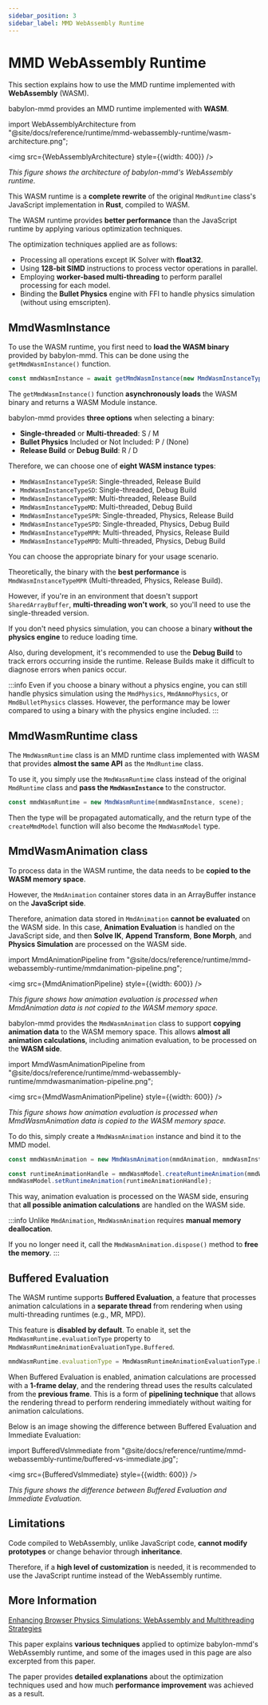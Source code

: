 ```yaml
---
sidebar_position: 3
sidebar_label: MMD WebAssembly Runtime
---
```


# MMD WebAssembly Runtime

This section explains how to use the MMD runtime implemented with **WebAssembly** (WASM).

babylon-mmd provides an MMD runtime implemented with **WASM**.

<!-- ![WebAssembly Architecture](./wasm-architecture.png) -->

import WebAssemblyArchitecture from "@site/docs/reference/runtime/mmd-webassembly-runtime/wasm-architecture.png";

<img src={WebAssemblyArchitecture} style={{width: 400}} />

*This figure shows the architecture of babylon-mmd's WebAssembly runtime.*

This WASM runtime is a **complete rewrite** of the original `MmdRuntime` class's JavaScript implementation in **Rust**, compiled to WASM.

The WASM runtime provides **better performance** than the JavaScript runtime by applying various optimization techniques.

The optimization techniques applied are as follows:

- Processing all operations except IK Solver with **float32**.
- Using **128-bit SIMD** instructions to process vector operations in parallel.
- Employing **worker-based multi-threading** to perform parallel processing for each model.
- Binding the **Bullet Physics** engine with FFI to handle physics simulation (without using emscripten).

## MmdWasmInstance

To use the WASM runtime, you first need to **load the WASM binary** provided by babylon-mmd. This can be done using the `getMmdWasmInstance()` function.

```typescript
const mmdWasmInstance = await getMmdWasmInstance(new MmdWasmInstanceTypeSPR());
```

The `getMmdWasmInstance()` function **asynchronously loads** the WASM binary and returns a WASM Module instance.

babylon-mmd provides **three options** when selecting a binary:

- **Single-threaded** or **Multi-threaded**: S / M
- **Bullet Physics** Included or Not Included: P / (None)
- **Release Build** or **Debug Build**: R / D

Therefore, we can choose one of **eight WASM instance types**:

- `MmdWasmInstanceTypeSR`: Single-threaded, Release Build
- `MmdWasmInstanceTypeSD`: Single-threaded, Debug Build
- `MmdWasmInstanceTypeMR`: Multi-threaded, Release Build
- `MmdWasmInstanceTypeMD`: Multi-threaded, Debug Build
- `MmdWasmInstanceTypeSPR`: Single-threaded, Physics, Release Build
- `MmdWasmInstanceTypeSPD`: Single-threaded, Physics, Debug Build
- `MmdWasmInstanceTypeMPR`: Multi-threaded, Physics, Release Build
- `MmdWasmInstanceTypeMPD`: Multi-threaded, Physics, Debug Build

You can choose the appropriate binary for your usage scenario.

Theoretically, the binary with the **best performance** is `MmdWasmInstanceTypeMPR` (Multi-threaded, Physics, Release Build).

However, if you're in an environment that doesn't support `SharedArrayBuffer`, **multi-threading won't work**, so you'll need to use the single-threaded version.

If you don't need physics simulation, you can choose a binary **without the physics engine** to reduce loading time.

Also, during development, it's recommended to use the **Debug Build** to track errors occurring inside the runtime. Release Builds make it difficult to diagnose errors when panics occur.

:::info
Even if you choose a binary without a physics engine, you can still handle physics simulation using the `MmdPhysics`, `MmdAmmoPhysics`, or `MmdBulletPhysics` classes. However, the performance may be lower compared to using a binary with the physics engine included.
:::

## MmdWasmRuntime class

The `MmdWasmRuntime` class is an MMD runtime class implemented with WASM that provides **almost the same API** as the `MmdRuntime` class.

To use it, you simply use the `MmdWasmRuntime` class instead of the original `MmdRuntime` class and **pass the `MmdWasmInstance`** to the constructor.

```typescript
const mmdWasmRuntime = new MmdWasmRuntime(mmdWasmInstance, scene);
```

Then the type will be propagated automatically, and the return type of the `createMmdModel` function will also become the `MmdWasmModel` type.

## MmdWasmAnimation class

To process data in the WASM runtime, the data needs to be **copied to the WASM memory space**.

However, the `MmdAnimation` container stores data in an ArrayBuffer instance on the **JavaScript side**.

Therefore, animation data stored in `MmdAnimation` **cannot be evaluated** on the WASM side. In this case, **Animation Evaluation** is handled on the JavaScript side, and then **Solve IK**, **Append Transform**, **Bone Morph**, and **Physics Simulation** are processed on the WASM side.

<!-- https://play.d2lang.com/?script=tJHPavMwEMTveoph758_2mMPBQea0pZAwYGcFWfdCPTHrCRDKHn3Upk2TnBKL71ptbszP3aozSLs01K047VxTPh3D3rWg25aMX2iihbcBWG87g_RtBFN0m-MG1JqOnaHdwVcmx27ANXeOJ1M8HgYtM3lSQo4qqNStOFtHSO7rT38KHh7EnyUkHusgvR7_McieB4LGttNsAPj6eWsrPue_Q5r0T52QdwIUNyytZy-3E4u3_bGZTuB_typu8RyDvhnePPHKJFdoJe_ObRy6N_kWxSmiVTX_C-Sq2Z9i9zSeG2xCWJ3WOkkpuVI6iMAAP__&layout=elk& -->
<!-- ![MmdAnimation Pipeline](mmdanimation-pipeline.png) -->

import MmdAnimationPipeline from "@site/docs/reference/runtime/mmd-webassembly-runtime/mmdanimation-pipeline.png";

<img src={MmdAnimationPipeline} style={{width: 600}} />

*This figure shows how animation evaluation is processed when MmdAnimation data is not copied to the WASM memory space.*

babylon-mmd provides the `MmdWasmAnimation` class to support **copying animation data** to the WASM memory space. This allows **almost all animation calculations**, including animation evaluation, to be processed on the **WASM side**.

<!-- https://play.d2lang.com/?script=rJBBSwMxEIXv-RWPuVvvHoQtWBEpCC30nG5nbSDJLJOkUKT_XcxqpUu8ecvke8N8POqLKse8Uht46wIT7h5BO953KXHY-zMtaMmDKOPteE6uT9hk-85kzE3qAR8GaEcnBlAXXbDZScTTyfpSnzShZ5UyYi06HnGPpUSehm-8EX9ivLzejN04cjxgqzamQTR8wYupGsV7zj8avwJXLxeKv56fdrohs_5l_s96rZZq8TPx-tcSM5dZ_4tmrO6vXLQeO1F_wNpmdT0nMp8BAAD__w%3D%3D&layout=elk&theme=0& -->
<!-- ![MMD Wasm Animation Pipeline](mmdwasmanimation-pipeline.png) -->

import MmdWasmAnimationPipeline from "@site/docs/reference/runtime/mmd-webassembly-runtime/mmdwasmanimation-pipeline.png";

<img src={MmdWasmAnimationPipeline} style={{width: 600}} />

*This figure shows how animation evaluation is processed when MmdWasmAnimation data is copied to the WASM memory space.*

To do this, simply create a `MmdWasmAnimation` instance and bind it to the MMD model.

```typescript
const mmdWasmAnimation = new MmdWasmAnimation(mmdAnimation, mmdWasmInstance, scene);

const runtimeAnimationHandle = mmdWasmModel.createRuntimeAnimation(mmdWasmAnimation);
mmdWasmModel.setRuntimeAnimation(runtimeAnimationHandle);
```

This way, animation evaluation is processed on the WASM side, ensuring that **all possible animation calculations** are handled on the WASM side.

:::info
Unlike `MmdAnimation`, `MmdWasmAnimation` requires **manual memory deallocation**.

If you no longer need it, call the `MmdWasmAnimation.dispose()` method to **free the memory**.
:::

## Buffered Evaluation

The WASM runtime supports **Buffered Evaluation**, a feature that processes animation calculations in a **separate thread** from rendering when using multi-threading runtimes (e.g., MR, MPD).

This feature is **disabled by default**. To enable it, set the `MmdWasmRuntime.evaluationType` property to `MmdWasmRuntimeAnimationEvaluationType.Buffered`.

```typescript
mmdWasmRuntime.evaluationType = MmdWasmRuntimeAnimationEvaluationType.Buffered;
```

When Buffered Evaluation is enabled, animation calculations are processed with a **1-frame delay**, and the rendering thread uses the results calculated from the **previous frame**. This is a form of **pipelining technique** that allows the rendering thread to perform rendering immediately without waiting for animation calculations.

Below is an image showing the difference between Buffered Evaluation and Immediate Evaluation:

<!-- ![Buffered Evaluation VS Immediate Evaluation](buffered-vs-immediate.png) -->

import BufferedVsImmediate from "@site/docs/reference/runtime/mmd-webassembly-runtime/buffered-vs-immediate.jpg";

<img src={BufferedVsImmediate} style={{width: 600}} />

*This figure shows the difference between Buffered Evaluation and Immediate Evaluation.*

## Limitations

Code compiled to WebAssembly, unlike JavaScript code, **cannot modify prototypes** or change behavior through **inheritance**.

Therefore, if a **high level of customization** is needed, it is recommended to use the JavaScript runtime instead of the WebAssembly runtime.

## More Information

[Enhancing Browser Physics Simulations: WebAssembly and Multithreading Strategies](https://ieeexplore.ieee.org/document/11071666)

This paper explains **various techniques** applied to optimize babylon-mmd's WebAssembly runtime, and some of the images used in this page are also excerpted from this paper.

The paper provides **detailed explanations** about the optimization techniques used and how much **performance improvement** was achieved as a result.

